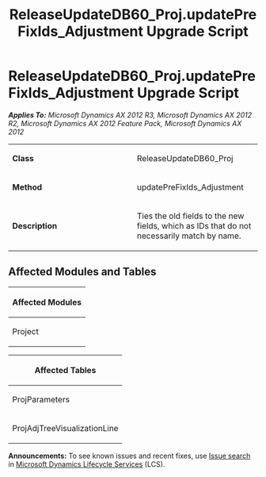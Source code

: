 ﻿---
title: ReleaseUpdateDB60_Proj.updatePreFixIds_Adjustment Upgrade Script
TOCTitle: ReleaseUpdateDB60_Proj.updatePreFixIds_Adjustment Upgrade Script
ms:assetid: ad0be49c-aabd-d2c1-66b6-e9932add8248
ms:mtpsurl: https://msdn.microsoft.com/en-us/library/JJ686518(v=AX.60)
ms:contentKeyID: 49710473
ms.date: 05/18/2015
mtps_version: v=AX.60
---

# ReleaseUpdateDB60\_Proj.updatePreFixIds\_Adjustment Upgrade Script 


_**Applies To:** Microsoft Dynamics AX 2012 R3, Microsoft Dynamics AX 2012 R2, Microsoft Dynamics AX 2012 Feature Pack, Microsoft Dynamics AX 2012_

<table>
<colgroup>
<col style="width: 50%" />
<col style="width: 50%" />
</colgroup>
<tbody>
<tr class="odd">
<td><p><strong>Class</strong></p></td>
<td><p>ReleaseUpdateDB60_Proj</p></td>
</tr>
<tr class="even">
<td><p><strong>Method</strong></p></td>
<td><p>updatePreFixIds_Adjustment</p></td>
</tr>
<tr class="odd">
<td><p><strong>Description</strong></p></td>
<td><p>Ties the old fields to the new fields, which as IDs that do not necessarily match by name.</p></td>
</tr>
</tbody>
</table>


## Affected Modules and Tables

<table>
<colgroup>
<col style="width: 100%" />
</colgroup>
<thead>
<tr class="header">
<th><p>Affected Modules</p></th>
</tr>
</thead>
<tbody>
<tr class="odd">
<td><p>Project</p></td>
</tr>
</tbody>
</table>


<table>
<colgroup>
<col style="width: 100%" />
</colgroup>
<thead>
<tr class="header">
<th><p>Affected Tables</p></th>
</tr>
</thead>
<tbody>
<tr class="odd">
<td><p>ProjParameters</p></td>
</tr>
<tr class="even">
<td><p>ProjAdjTreeVisualizationLine</p></td>
</tr>
</tbody>
</table>

  
**Announcements:** To see known issues and recent fixes, use [Issue search](http://go.microsoft.com/fwlink/?linkid=389258) in [Microsoft Dynamics Lifecycle Services](http://go.microsoft.com/fwlink/?linkid=306505) (LCS).

